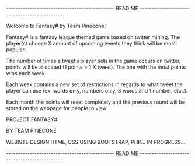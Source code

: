 ---------------------------------------------- READ ME ----------------------------------------------

Welcome to Fantasy# by Team Pinecone!

Fantasy# is a fantasy league themed game based on twitter mining. The player(s) choose X amount of upcoming tweets they think will be most popular.

The number of times a tweet a player sets in the game occurs on twitter, points will be allocated (1 points = 1 X tweet). The one with the most points wins each week.

Each week contains a new set of restrictions in regards to what tweet the player can use (ex: words only, numbers only, 3 words and 1 number, etc..).

Each month the points will reset completely and the previous round will be stored on the webpage for people to view.



PROJECT FANTASY# 

BY TEAM PINECONE

WEBISTE DESIGN HTML, CSS USING BOOTSTRAP, PHP... IN PROGRESS...


---------------------------------------------- READ ME ----------------------------------------------